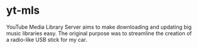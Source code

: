 # yt-mls
YouTube Media Library Server aims to make downloading and updating big music libraries easy. The original purpose was to streamline the creation of a radio-like USB stick for my car.
